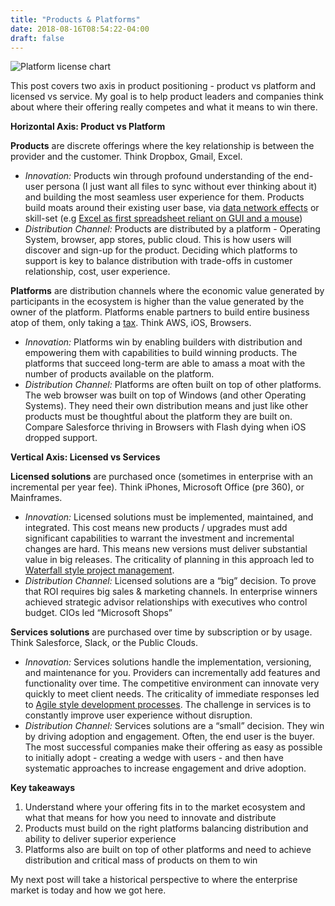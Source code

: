 ```yaml
---
title: "Products & Platforms"
date: 2018-08-16T08:54:22-04:00
draft: false
---
```


![Platform license chart](/images/platform_license_chart.png)

This post covers two axis in product positioning - product vs platform and licensed vs service. My goal is to help product leaders and companies think about where their offering really competes and what it means to win there.

**Horizontal Axis: Product vs Platform**

**Products** are discrete offerings where the key relationship is between the provider and the customer. Think Dropbox, Gmail, Excel.

* *Innovation:* Products win through profound understanding of the end-user persona (I just want all files to sync without ever thinking about it) and building the most seamless user experience for them. Products build moats around their existing user base, via [data network effects](https://mattturck.com/the-power-of-data-network-effects/) or skill-set (e.g [Excel as first spreadsheet reliant on GUI and a mouse](https://personal.utdallas.edu/~liebowit/book/sheets/sheet.html))
* *Distribution Channel:* Products are distributed by a platform - Operating System, browser, app stores, public cloud. This is how users will discover and sign-up for the product. Deciding which platforms to support is key to balance distribution with trade-offs in customer relationship, cost, user experience. 

**Platforms** are distribution channels where the economic value generated by participants in the ecosystem is higher than the value generated by the owner of the platform. Platforms enable partners to build entire business atop of them, only taking a [tax](https://stratechery.com/2016/the-amazon-tax/). Think AWS, iOS, Browsers. 

* *Innovation:* Platforms win by enabling builders with distribution and empowering them with capabilities to build winning products. The platforms that succeed long-term are able to amass a moat with the number of products available on the platform.
* *Distribution Channel:* Platforms are often built on top of other platforms. The web browser was built on top of Windows (and other Operating Systems). They need their own distribution means and just like other products must be thoughtful about the platform they are built on. Compare Salesforce thriving in Browsers with Flash dying when iOS dropped support. 

**Vertical Axis: Licensed vs Services**

**Licensed solutions** are purchased once (sometimes in enterprise with an incremental per year fee). Think iPhones, Microsoft Office (pre 360), or Mainframes. 

* *Innovation:* Licensed solutions must be implemented, maintained, and integrated. This cost means new products / upgrades must add significant capabilities to warrant the investment and incremental changes are hard. This means new versions must deliver substantial value in big releases. The criticality of planning in this approach led to [Waterfall style project management](https://www.youtube.com/watch?v=SPl8wkUxY8Y).
* *Distribution Channel:* Licensed solutions are a “big” decision. To prove that ROI requires big sales & marketing channels. In enterprise winners achieved strategic advisor relationships with executives who control budget. CIOs led “Microsoft Shops”

**Services solutions** are purchased over time by subscription or by usage. Think Salesforce, Slack, or the Public Clouds.

* *Innovation:* Services solutions handle the implementation, versioning, and maintenance for you. Providers can incrementally add features and functionality over time. The competitive environment can innovate very quickly to meet client needs. The criticality of immediate responses led to [Agile style development processes](https://www.theatlantic.com/technology/archive/2017/12/agile-manifesto-a-history/547715/). The challenge in services is to constantly improve user experience without disruption.
* *Distribution Channel:* Services solutions are a “small” decision. They win by driving adoption and engagement. Often, the end user is the buyer. The most successful companies make their offering as easy as possible to initially adopt - creating a wedge with users - and then have systematic approaches to increase engagement and drive adoption.

**Key takeaways**
1. Understand where your offering fits in to the market ecosystem and what that means for how you need to innovate and distribute
2. Products must build on the right platforms balancing distribution and ability to deliver superior experience
3. Platforms also are built on top of other platforms and need to achieve distribution and critical mass of products on them to win

My next post will take a historical perspective to where the enterprise market is today and how we got here.